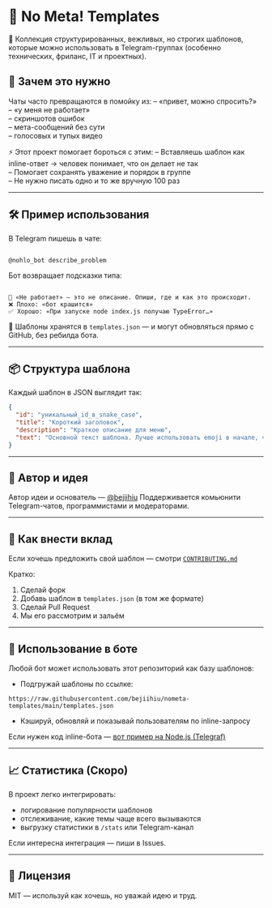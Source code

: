 # 🧠 No Meta! Templates

📌 Коллекция структурированных, вежливых, но строгих шаблонов, которые можно использовать в Telegram-группах (особенно технических, фриланс, IT и проектных).

## 💬 Зачем это нужно

Чаты часто превращаются в помойку из:
– «привет, можно спросить?»  
– «у меня не работает»  
– скриншотов ошибок  
– мета-сообщений без сути  
– голосовых и тупых видео

⚡ Этот проект помогает бороться с этим:
– Вставляешь шаблон как inline-ответ → человек понимает, что он делает не так  
– Помогает сохранять уважение и порядок в группе  
– Не нужно писать одно и то же вручную 100 раз

---

## 🛠 Пример использования

В Telegram пишешь в чате:

```

@nohlo_bot describe_problem 

```

Бот возвращает подсказки типа:

```

🔧 «Не работает» — это не описание. Опиши, где и как это происходит.
❌ Плохо: «бот крашится»
✅ Хорошо: «При запуске node index.js получаю TypeError…»

````

📎 Шаблоны хранятся в `templates.json` — и могут обновляться прямо с GitHub, без ребилда бота.

---

## 📦 Структура шаблона

Каждый шаблон в JSON выглядит так:

```json
{
  "id": "уникальный_id_в_snake_case",
  "title": "Короткий заголовок",
  "description": "Краткое описание для меню",
  "text": "Основной текст шаблона. Лучше использовать emoji в начале, чтобы визуально разделять смысл.\n❌ Плохой пример\n✅ Хороший пример"
}
````

---

## 👑 Автор и идея

Автор идеи и основатель — [@bejiihiu](https://t.me/iiiiiliiiiiliiiiiiiiiiiiiiiiiiii)
Поддерживается комьюнити Telegram-чатов, программистами и модераторами.

---

## 🤝 Как внести вклад

Если хочешь предложить свой шаблон — смотри [`CONTRIBUTING.md`](./CONTRIBUTING.md)

Кратко:

1. Сделай форк
2. Добавь шаблон в `templates.json` (в том же формате)
3. Сделай Pull Request
4. Мы его рассмотрим и зальём

---

## 🧩 Использование в боте

Любой бот может использовать этот репозиторий как базу шаблонов:

* Подгружай шаблоны по ссылке:

```
https://raw.githubusercontent.com/bejiihiu/nometa-templates/main/templates.json
```

* Кэшируй, обновляй и показывай пользователям по inline-запросу

Если нужен код inline-бота — [вот пример на Node.js (Telegraf)](https://github.com/bejiihiu/nometa)

---

## 📈 Статистика (Скоро)

В проект легко интегрировать:

* логирование популярности шаблонов
* отслеживание, какие темы чаще всего вызываются
* выгрузку статистики в `/stats` или Telegram-канал

Если интересна интеграция — пиши в Issues.

---

## 🔐 Лицензия

MIT — используй как хочешь, но уважай идею и труд.